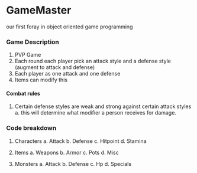# GameMaster
our first foray in object oriented game programming


### Game Description
1. PVP Game
2. Each round each player pick an attack style and a defense style (augment to attack and defense)
3. Each player as one attack and one defense
4. Items can modify this

#### Combat rules
1. Certain defense styles are weak and strong against certain attack styles
    a. this will determine what modifier a person receives for damage.
 

### Code breakdown
1. Characters
    a. Attack
    b. Defense
    c. Hitpoint
    d. Stamina

2. Items
    a. Weapons
    b. Armor
    c. Pots
    d. Misc

3. Monsters
    a. Attack
    b. Defense
    c. Hp
    d. Specials

